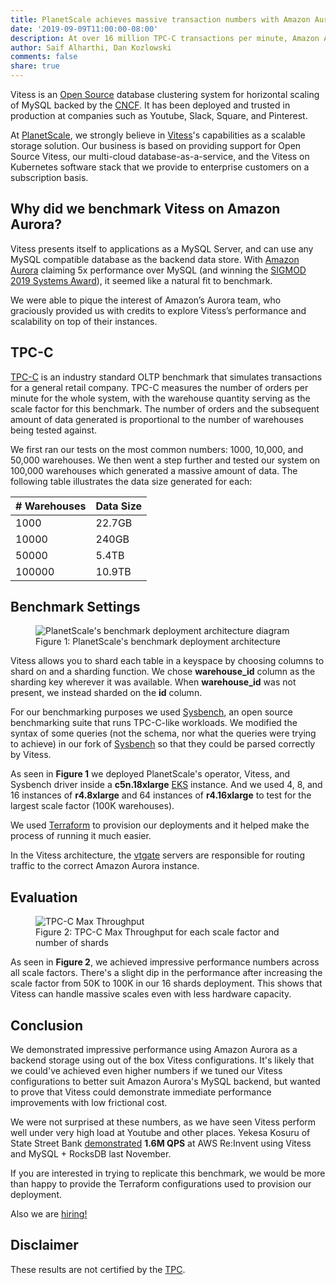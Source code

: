 ```yaml
---
title: PlanetScale achieves massive transaction numbers with Amazon Aurora-backed Vitess clusters
date: '2019-09-09T11:00:00-08:00'
description: At over 16 million TPC-C transactions per minute, Amazon Aurora + Vitess demonstrates impressive scalability.
author: Saif Alharthi, Dan Kozlowski
comments: false
share: true
---
```


Vitess is an [Open Source](https://github.com/vitessio/vitess) database clustering system for horizontal scaling of MySQL backed by the [CNCF](https://www.cncf.io). It has been deployed and trusted in production at companies such as Youtube, Slack, Square, and Pinterest.

At [PlanetScale](https://planetscale.com), we strongly believe in [Vitess](https://vitess.io)'s capabilities as a scalable storage solution. Our business is based on providing support for Open Source Vitess, our multi-cloud database-as-a-service, and the Vitess on Kubernetes software stack that we provide to enterprise customers on a subscription basis.

## Why did we benchmark Vitess on Amazon Aurora?

Vitess presents itself to applications as a MySQL Server, and can use any MySQL compatible database as the backend data store. With [Amazon Aurora](https://aws.amazon.com/rds/aurora/) claiming 5x performance over MySQL (and winning the [SIGMOD 2019 Systems Award](https://sigmod2019.org/awards)), it seemed like a natural fit to benchmark.

We were able to pique the interest of Amazon’s Aurora team, who graciously provided us with credits to explore Vitess’s performance and scalability on top of their instances.

## TPC-C

[TPC-C](http://www.tpc.org/tpcc/) is an industry standard OLTP benchmark that simulates transactions for a general retail company. TPC-C measures the number of orders per minute for the whole system, with the warehouse quantity serving as the scale factor for this benchmark. The number of orders and the subsequent amount of data generated is proportional to the number of warehouses being tested against.

We first ran our tests on the most common numbers: 1000, 10,000, and 50,000 warehouses. We then went a step further and tested our system on 100,000 warehouses which generated a massive amount of data. The following table illustrates the data size generated for each:

| # Warehouses | Data Size |
| ------------ | --------- |
| 1000         | 22.7GB    |
| 10000        | 240GB     |
| 50000        | 5.4TB     |
| 100000       | 10.9TB    |

## Benchmark Settings

<figure>
    <img src="/img/eks-deployment.png" alt="PlanetScale's benchmark deployment architecture diagram"/>
    <figcaption>Figure 1: PlanetScale's benchmark deployment architecture</figcaption>
</figure>

Vitess allows you to shard each table in a keyspace by choosing columns to shard on and a sharding function. We chose **warehouse_id** column as the sharding key wherever it was available. When **warehouse_id** was not present, we instead sharded on the **id** column.

For our benchmarking purposes we used [Sysbench](https://www.percona.com/blog/2018/03/05/tpcc-like-workload-sysbench-1-0/), an open source benchmarking suite that runs TPC-C-like workloads. We modified the syntax of some queries (not the schema, nor what the queries were trying to achieve) in our fork of [Sysbench](https://github.com/planetscale/sysbench-tpcc) so that they could be parsed correctly by Vitess.

As seen in <b>Figure 1</b> we deployed PlanetScale's operator, Vitess, and Sysbench driver inside a **c5n.18xlarge** [EKS](https://aws.amazon.com/eks/) instance. And we used 4, 8, and 16 instances of **r4.8xlarge** and 64 instances of **r4.16xlarge** to test for the largest scale factor (100K warehouses).

We used [Terraform](https://www.terraform.io/) to provision our deployments and it helped make the process of running it much easier.

In the Vitess architecture, the [vtgate](https://vitess.io/docs/overview/architecture/) servers are responsible for routing traffic to the correct Amazon Aurora instance.

## Evaluation

<figure>
    <img src="/img/tpcc_max_bench.png" alt="TPC-C Max Throughput"/>
    <figcaption>Figure 2: TPC-C Max Throughput for each scale factor and number of shards</figcaption>
</figure>

As seen in **Figure 2**, we achieved impressive performance numbers across all scale factors. There's a slight dip in the performance after increasing the scale factor from 50K to 100K in our 16 shards deployment. This shows that Vitess can handle massive scales even with less hardware capacity.

## Conclusion

We demonstrated impressive performance using Amazon Aurora as a backend storage using out of the box Vitess configurations. It's likely that we could've achieved even higher numbers if we tuned our Vitess configurations to better suit Amazon Aurora's MySQL backend, but wanted to prove that Vitess could demonstrate immediate performance improvements with low frictional cost.

We were not surprised at these numbers, as we have seen Vitess perform well under very high load at Youtube and other places. Yekesa Kosuru of State Street Bank [demonstrated](https://www.youtube.com/watch?v=YQWt6wdAZMU) **1.6M QPS** at AWS Re:Invent using Vitess and MySQL + RocksDB last November.

If you are interested in trying to replicate this benchmark, we would be more than happy to provide the Terraform configurations used to provision our deployment.

Also we are [hiring!](https://planetscale.com/careers)

## Disclaimer

These results are not certified by the [TPC](http://www.tpc.org/tpcc/).
